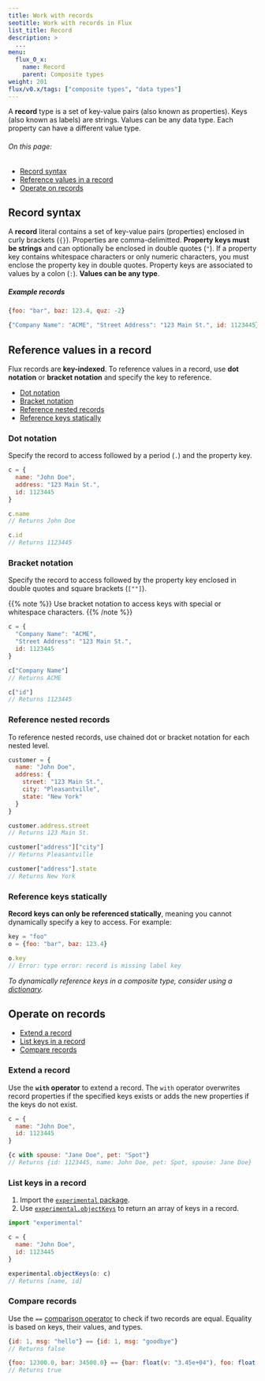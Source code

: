 ```yaml
---
title: Work with records
seotitle: Work with records in Flux
list_title: Record
description: >
  ...
menu:
  flux_0_x:
    name: Record
    parent: Composite types
weight: 201
flux/v0.x/tags: ["composite types", "data types"]
---
```


A **record** type is a set of key-value pairs (also known as properties).
Keys (also known as labels) are strings.
Values can be any data type.
Each property can have a different value type.

###### On this page:
- [Record syntax](#record-syntax)
- [Reference values in a record](#reference-values-in-a-record)
- [Operate on records](#operate-on-records)

## Record syntax
A **record** literal contains a set of key-value pairs (properties) enclosed in curly brackets (`{}`).
Properties are comma-delimitted.
**Property keys must be strings** and can optionally be enclosed in double quotes (`"`).
If a property key contains whitespace characters or only numeric characters,
you must enclose the property key in double quotes.
Property keys are associated to values by a colon (`:`).
**Values can be any type**.

##### Example records
```js
{foo: "bar", baz: 123.4, quz: -2}

{"Company Name": "ACME", "Street Address": "123 Main St.", id: 1123445}
```

## Reference values in a record
Flux records are **key-indexed**.
To reference values in a record, use **dot notation** or **bracket notation**
and specify the key to reference.

- [Dot notation](#dot-notation)
- [Bracket notation](#bracket-notation)
- [Reference nested records](#reference-nested-records)
- [Reference keys statically](#reference-keys-statically)

### Dot notation
Specify the record to access followed by a period (`.`) and the property key.

```js
c = {
  name: "John Doe",
  address: "123 Main St.",
  id: 1123445
}

c.name
// Returns John Doe

c.id
// Returns 1123445
```

### Bracket notation
Specify the record to access followed by the property key enclosed in double
quotes and square brackets (`[""]`).

{{% note %}}
Use bracket notation to access keys with special or whitespace characters.
{{% /note %}}

```js
c = {
  "Company Name": "ACME",
  "Street Address": "123 Main St.",
  id: 1123445
}

c["Company Name"]
// Returns ACME

c["id"]
// Returns 1123445
```

### Reference nested records
To reference nested records, use chained dot or bracket notation for each nested level.

```js
customer = {
  name: "John Doe",
  address: {
    street: "123 Main St.",
    city: "Pleasantville",
    state: "New York"
  }
}

customer.address.street
// Returns 123 Main St.

customer["address"]["city"]
// Returns Pleasantville

customer["address"].state
// Returns New York
```

### Reference keys statically
**Record keys can only be referenced statically**, meaning you cannot dynamically
specify a key to access. For example:

```js
key = "foo"
o = {foo: "bar", baz: 123.4}

o.key
// Error: type error: record is missing label key
```

_To dynamically reference keys in a composite type, consider using a
[dictionary](/flux/v0.x/data-types/composite/dict/)._

## Operate on records

- [Extend a record](#extend-a-record)
- [List keys in a record](#list-keys-in-a-record)
- [Compare records](#compare-records)

### Extend a record
Use the **`with` operator** to extend a record.
The `with` operator overwrites record properties if the specified keys exists or
adds the new properties if the keys do not exist.

```js
c = {
  name: "John Doe",
  id: 1123445
}

{c with spouse: "Jane Doe", pet: "Spot"}
// Returns {id: 1123445, name: John Doe, pet: Spot, spouse: Jane Doe}
```

### List keys in a record
1. Import the [`experimental` package](/flux/v0.x/stdlib/experimental/).
2. Use [`experimental.objectKeys`](/flux/v0.x/stdlib/experimental/objectkeys/)
   to return an array of keys in a record.

```js
import "experimental"

c = {
  name: "John Doe",
  id: 1123445
}

experimental.objectKeys(o: c)
// Returns [name, id]
```

### Compare records
Use the `==` [comparison operator](/flux/v0.x/spec/operators/#comparison-operators)
to check if two records are equal.
Equality is based on keys, their values, and types.

```js
{id: 1, msg: "hello"} == {id: 1, msg: "goodbye"}
// Returns false

{foo: 12300.0, bar: 34500.0} == {bar: float(v: "3.45e+04"), foo: float(v: "1.23e+04")}
// Returns true
```
